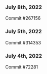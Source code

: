 ### July 8th, 2022

Commit #267156

### July 5th, 2022

Commit #314353


### July 4th, 2022

Commit #72281
